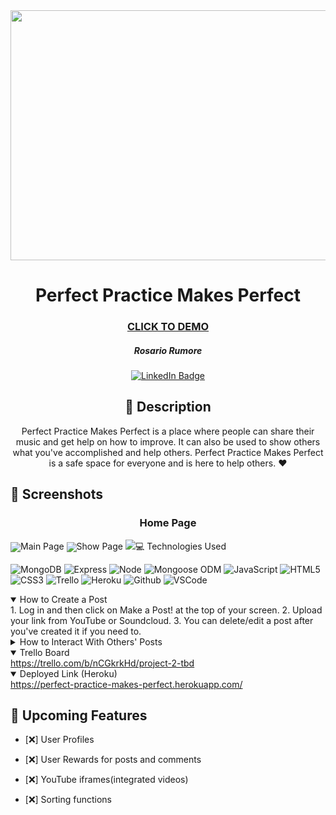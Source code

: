<div id="header" align="center">

  <img src="https://i.imgur.com/SWnJt3V.jpg" width="800" height="400">

<div id="description" align="center">

  # Perfect Practice Makes Perfect

  ### [CLICK TO DEMO](https://perfect-practice-makes-perfect.herokuapp.com/)

  ##### Rosario Rumore

  [![LinkedIn Badge](https://img.shields.io/badge/-@Rosario-blue?style=flat&logo=Linkedin&logoColor=black)](www.linkedin.com/in/rosariorumore)

  ## :pencil: Description

 Perfect Practice Makes Perfect is a place where people can share their music and get help on how to improve. It can also be used to show others what you've accomplished and help others. Perfect Practice Makes Perfect is a safe space for everyone and is here to help others. :heart:

  </div>

</div>

  ## :camera_flash: Screenshots 
  
  <h3 align="center">Home Page</h3>  <img
  src="https://i.gyazo.com/954603913101cb337695c02355f5a0bc.png"
 
  <h3 align="center">Main Page</h3>  <img
  src="https://i.gyazo.com/277d0ebc4eb1c3b502d508f7b245005d.png"
  
  <h3 align="center">Show Page</h3>  <img
  src="https://i.gyazo.com/64a603d5913a725b1c9a82edfa9d686f.png"
 

   ## :computer: Technologies Used

  ![MongoDB](https://img.shields.io/badge/-MongoDB-05122A?style=flat&logo=mongodb)
  ![Express](https://img.shields.io/badge/-Express-05122A?style=flat&logo=express)
  ![Node](https://img.shields.io/badge/-Node.js-05122A?style=flat&logo=node.js)
  ![Mongoose ODM](https://img.shields.io/badge/-Mongoose_ODM-05122A?style=flat&logo=mongodb)
  ![JavaScript](https://img.shields.io/badge/-JavaScript-05122A?style=flat&logo=javascript)
  ![HTML5](https://img.shields.io/badge/-HTML5-05122A?style=flat&logo=html5)
  ![CSS3](https://img.shields.io/badge/-CSS-05122A?style=flat&logo=css3)
  ![Trello](https://img.shields.io/badge/-Trello-05122A?style=flat&logo=trello)
  ![Heroku](https://img.shields.io/badge/-Heroku-05122A?style=flat&logo=heroku)
  ![Github](https://img.shields.io/badge/-GitHub-05122A?style=flat&logo=github)
  ![VSCode](https://img.shields.io/badge/-VS_Code-05122A?style=flat&logo=visualstudio)

  <details open>
  <summary> How to Create a Post </summary>
    1. Log in and then click on Make a Post! at the top of your screen.
    2. Upload your link from YouTube or Soundcloud.
    3. You can delete/edit a post after you've created it if you need to. 
</details>

<details>
  <summary> How to Interact With Others' Posts </summary>
    1. After you've logged in you can go to the comments on any post and add a comment.
    2. Read through the comments or find any video you like to give your own advice.
</details>

<details open>
  <summary> Trello Board </summary>
  <a href="https://trello.com/b/nCGkrkHd/project-2-tbd"
    > https://trello.com/b/nCGkrkHd/project-2-tbd </a
  >
</details>

<details open>
  <summary> Deployed Link (Heroku) </summary>
  <a href="https://perfect-practice-makes-perfect.herokuapp.com/"
    > https://perfect-practice-makes-perfect.herokuapp.com/ </a
  >
</details>

## :satellite: Upcoming Features

- [:x:] User Profiles

- [:x:] User Rewards for posts and comments

- [:x:] YouTube iframes(integrated videos)

- [:x:] Sorting functions
